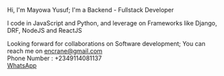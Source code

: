 Hi, I'm Mayowa Yusuf;
I'm a Backend - Fullstack Developer

I code in JavaScript and Python, and leverage on Frameworks like Django, DRF, NodeJS and ReactJS

Looking forward for collaborations on Software development;
You can reach me on encrane@gmail.com <br>
Phone Number : +2349114081137 <br>
<a href="https://wa.me/+2349114081137">WhatsApp</a>

<!---
Crane04/Crane04 is a ✨ special ✨ repository because its `README.md` (this file) appears on your GitHub profile.
You can click the Preview link to take a look at your changes.
--->
